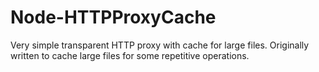 # Node-HTTPProxyCache
Very simple transparent HTTP proxy with cache for large files. Originally written to cache large files for some repetitive operations.
